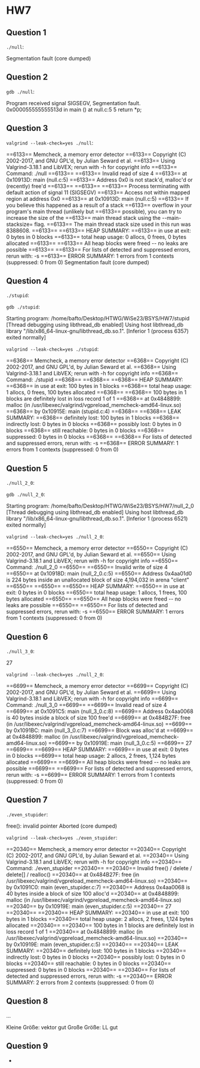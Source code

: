 # HW7

## Question 1

`./null`:

Segmentation fault (core dumped)

## Question 2

`gdb ./null`:

Program received signal SIGSEGV, Segmentation fault.
0x000055555555513d in main () at null.c:5
5	    return *p;

## Question 3

`valgrind --leak-check=yes ./null`:

==6133== Memcheck, a memory error detector
==6133== Copyright (C) 2002-2017, and GNU GPL'd, by Julian Seward et al.
==6133== Using Valgrind-3.18.1 and LibVEX; rerun with -h for copyright info
==6133== Command: ./null
==6133== 
==6133== Invalid read of size 4
==6133==    at 0x10913D: main (null.c:5)
==6133==  Address 0x0 is not stack'd, malloc'd or (recently) free'd
==6133== 
==6133== 
==6133== Process terminating with default action of signal 11 (SIGSEGV)
==6133==  Access not within mapped region at address 0x0
==6133==    at 0x10913D: main (null.c:5)
==6133==  If you believe this happened as a result of a stack
==6133==  overflow in your program's main thread (unlikely but
==6133==  possible), you can try to increase the size of the
==6133==  main thread stack using the --main-stacksize= flag.
==6133==  The main thread stack size used in this run was 8388608.
==6133== 
==6133== HEAP SUMMARY:
==6133==     in use at exit: 0 bytes in 0 blocks
==6133==   total heap usage: 0 allocs, 0 frees, 0 bytes allocated
==6133== 
==6133== All heap blocks were freed -- no leaks are possible
==6133== 
==6133== For lists of detected and suppressed errors, rerun with: -s
==6133== ERROR SUMMARY: 1 errors from 1 contexts (suppressed: 0 from 0)
Segmentation fault (core dumped)

## Question 4

`./stupid`:

`gdb ./stupid`:

Starting program: /home/bafto/Desktop/HTWG/WiSe23/BSYS/HW7/stupid 
[Thread debugging using libthread_db enabled]
Using host libthread_db library "/lib/x86_64-linux-gnu/libthread_db.so.1".
[Inferior 1 (process 6357) exited normally]

`valgrind --leak-check=yes ./stupid`:

==6368== Memcheck, a memory error detector
==6368== Copyright (C) 2002-2017, and GNU GPL'd, by Julian Seward et al.
==6368== Using Valgrind-3.18.1 and LibVEX; rerun with -h for copyright info
==6368== Command: ./stupid
==6368== 
==6368== 
==6368== HEAP SUMMARY:
==6368==     in use at exit: 100 bytes in 1 blocks
==6368==   total heap usage: 1 allocs, 0 frees, 100 bytes allocated
==6368== 
==6368== 100 bytes in 1 blocks are definitely lost in loss record 1 of 1
==6368==    at 0x4848899: malloc (in /usr/libexec/valgrind/vgpreload_memcheck-amd64-linux.so)
==6368==    by 0x10915E: main (stupid.c:4)
==6368== 
==6368== LEAK SUMMARY:
==6368==    definitely lost: 100 bytes in 1 blocks
==6368==    indirectly lost: 0 bytes in 0 blocks
==6368==      possibly lost: 0 bytes in 0 blocks
==6368==    still reachable: 0 bytes in 0 blocks
==6368==         suppressed: 0 bytes in 0 blocks
==6368== 
==6368== For lists of detected and suppressed errors, rerun with: -s
==6368== ERROR SUMMARY: 1 errors from 1 contexts (suppressed: 0 from 0)

## Question 5

`./null_2_0`:

`gdb ./null_2_0`:

Starting program: /home/bafto/Desktop/HTWG/WiSe23/BSYS/HW7/null_2_0 
[Thread debugging using libthread_db enabled]
Using host libthread_db library "/lib/x86_64-linux-gnu/libthread_db.so.1".
[Inferior 1 (process 6521) exited normally]

`valgrind --leak-check=yes ./null_2_0`:

==6550== Memcheck, a memory error detector
==6550== Copyright (C) 2002-2017, and GNU GPL'd, by Julian Seward et al.
==6550== Using Valgrind-3.18.1 and LibVEX; rerun with -h for copyright info
==6550== Command: ./null_2_0
==6550== 
==6550== Invalid write of size 4
==6550==    at 0x10918D: main (null_2_0.c:5)
==6550==  Address 0x4aa01d0 is 224 bytes inside an unallocated block of size 4,194,032 in arena "client"
==6550== 
==6550== 
==6550== HEAP SUMMARY:
==6550==     in use at exit: 0 bytes in 0 blocks
==6550==   total heap usage: 1 allocs, 1 frees, 100 bytes allocated
==6550== 
==6550== All heap blocks were freed -- no leaks are possible
==6550== 
==6550== For lists of detected and suppressed errors, rerun with: -s
==6550== ERROR SUMMARY: 1 errors from 1 contexts (suppressed: 0 from 0)


## Question 6

`./null_3_0`:

27

`valgrind --leak-check=yes ./null_2_0`:

==6699== Memcheck, a memory error detector
==6699== Copyright (C) 2002-2017, and GNU GPL'd, by Julian Seward et al.
==6699== Using Valgrind-3.18.1 and LibVEX; rerun with -h for copyright info
==6699== Command: ./null_3_0
==6699== 
==6699== Invalid read of size 4
==6699==    at 0x1091C5: main (null_3_0.c:8)
==6699==  Address 0x4aa0068 is 40 bytes inside a block of size 100 free'd
==6699==    at 0x484B27F: free (in /usr/libexec/valgrind/vgpreload_memcheck-amd64-linux.so)
==6699==    by 0x1091BC: main (null_3_0.c:7)
==6699==  Block was alloc'd at
==6699==    at 0x4848899: malloc (in /usr/libexec/valgrind/vgpreload_memcheck-amd64-linux.so)
==6699==    by 0x10919E: main (null_3_0.c:5)
==6699== 
27
==6699== 
==6699== HEAP SUMMARY:
==6699==     in use at exit: 0 bytes in 0 blocks
==6699==   total heap usage: 2 allocs, 2 frees, 1,124 bytes allocated
==6699== 
==6699== All heap blocks were freed -- no leaks are possible
==6699== 
==6699== For lists of detected and suppressed errors, rerun with: -s
==6699== ERROR SUMMARY: 1 errors from 1 contexts (suppressed: 0 from 0)

## Question 7

`./even_stupider`:

free(): invalid pointer
Aborted (core dumped)

`valgrind --leak-check=yes ./even_stupider`:

==20340== Memcheck, a memory error detector
==20340== Copyright (C) 2002-2017, and GNU GPL'd, by Julian Seward et al.
==20340== Using Valgrind-3.18.1 and LibVEX; rerun with -h for copyright info
==20340== Command: ./even_stupider
==20340== 
==20340== Invalid free() / delete / delete[] / realloc()
==20340==    at 0x484B27F: free (in /usr/libexec/valgrind/vgpreload_memcheck-amd64-linux.so)
==20340==    by 0x1091C0: main (even_stupider.c:7)
==20340==  Address 0x4aa0068 is 40 bytes inside a block of size 100 alloc'd
==20340==    at 0x4848899: malloc (in /usr/libexec/valgrind/vgpreload_memcheck-amd64-linux.so)
==20340==    by 0x10919E: main (even_stupider.c:5)
==20340== 
27
==20340== 
==20340== HEAP SUMMARY:
==20340==     in use at exit: 100 bytes in 1 blocks
==20340==   total heap usage: 2 allocs, 2 frees, 1,124 bytes allocated
==20340== 
==20340== 100 bytes in 1 blocks are definitely lost in loss record 1 of 1
==20340==    at 0x4848899: malloc (in /usr/libexec/valgrind/vgpreload_memcheck-amd64-linux.so)
==20340==    by 0x10919E: main (even_stupider.c:5)
==20340== 
==20340== LEAK SUMMARY:
==20340==    definitely lost: 100 bytes in 1 blocks
==20340==    indirectly lost: 0 bytes in 0 blocks
==20340==      possibly lost: 0 bytes in 0 blocks
==20340==    still reachable: 0 bytes in 0 blocks
==20340==         suppressed: 0 bytes in 0 blocks
==20340== 
==20340== For lists of detected and suppressed errors, rerun with: -s
==20340== ERROR SUMMARY: 2 errors from 2 contexts (suppressed: 0 from 0)

## Question 8

...

Kleine Größe: vektor gut
Große Größe: LL gut

## Question 9

-
